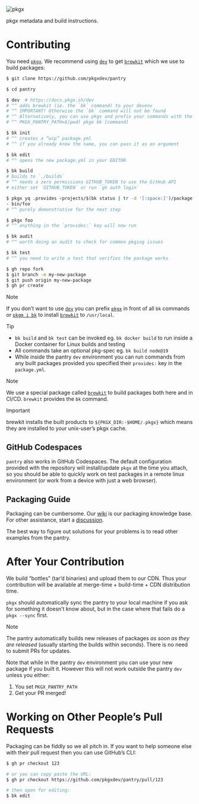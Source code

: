 ![pkgx](https://pkgx.dev/banner.png)

pkgx metadata and build instructions.

# Contributing

You need [`pkgx`]. We recommend using [`dev`] to get [`brewkit`] which we use
to build packages:

```sh
$ git clone https://github.com/pkgxdev/pantry

$ cd pantry

$ dev  # https://docs.pkgx.sh/dev
# ^^ adds brewkit (ie. the `bk` command) to your devenv
# ^^ IMPORTANT! Otherwise the `bk` command will not be found
# ^^ Alternatively, you can use pkgx and prefix your commands with the ENV
# ^^ PKGX_PANTRY_PATH=$(pwd) pkgx bk [command]

$ bk init
# ^^ creates a “wip” package.yml
# ^^ if you already know the name, you can pass it as an argument

$ bk edit
# ^^ opens the new package.yml in your EDITOR

$ bk build
# builds to `./builds`
# ^^ needs a zero permissions GITHUB_TOKEN to use the GitHub API
# either set `GITHUB_TOKEN` or run `gh auth login`

$ pkgx yq .provides <projects/$(bk status | tr -d '[:space:]')/package.yml
- bin/foo
# ^^ purely demonstrative for the next step

$ pkgx foo
# ^^ anything in the `provides:` key will now run

$ bk audit
# ^^ worth doing an audit to check for common pkging issues

$ bk test
# ^^ you need to write a test that verifies the package works

$ gh repo fork
$ git branch -m my-new-package
$ git push origin my-new-package
$ gh pr create
```

> [!NOTE]
> If you don’t want to use [`dev`] you can prefix [`pkgx`] in front of all
> `bk` commands or [`pkgm i bk`] to install [`brewkit`] to `/usr/local`.

> [!TIP]
> * `bk build` and `bk test` can be invoked eg. `bk docker build` to run
>   inside a Docker container for Linux builds and testing
> * All commands take an optional pkg-spec eg. `bk build node@19`
> * While inside the pantry `dev` environment you can run commands from any
>   built packages provided you specified their `provides:` key in the
>   `package.yml`.

> [!NOTE]
> We use a special package called [`brewkit`] to build packages both here and
> in CI/CD. `brewkit` provides the `bk` command.

> [!IMPORTANT]
> brewkit installs the built products to `${PKGX_DIR:-$HOME/.pkgx}` which
> means they are installed to your unix-user’s pkgx cache.

## GitHub Codespaces

`pantry` also works in GitHub Codespaces. The default configuration
provided with the repository will install/update `pkgx` at the time
you attach, so you should be able to quickly work on test packages
in a remote linux environment (or work from a device with just a web browser).

## Packaging Guide

Packaging can be cumbersome.
Our [wiki] is our packaging knowledge base.
For other assistance, start a [discussion].

The best way to figure out solutions for your problems is to read other
examples from the pantry.

# After Your Contribution

We build “bottles” (tar’d binaries) and upload them to our CDN. Thus your
contribution will be available at merge-time + build-time + CDN distribution
time.

`pkgx` should
automatically sync the pantry to your local machine if you ask for something
it doesn’t know about, but in the case where that fails do a `pkgx --sync`
first.

> [!NOTE]
> The pantry automatically builds new releases of packages *as soon as they
> are released* (usually starting the builds within seconds). There is no need
> to submit PRs for updates.

Note that while in the pantry `dev` environment you can use your new package
if you built it. However this will not work outside the pantry `dev` unless
you either:

1. You set `PKGX_PANTRY_PATH`
2. Get your PR merged!

# Working on Other People’s Pull Requests

Packaging can be fiddly so we all pitch in. If you want to help someone else
with their pull request then you can use GitHub’s CLI:

```sh
$ gh pr checkout 123

# or you can copy paste the URL:
$ gh pr checkout https://github.com/pkgxdev/pantry/pull/123

# then open for editing:
$ bk edit
```


[wiki]: https://github.com/pkgxdev/pantry/wiki
[discussion]: https://github.com/orgs/pkgxdev/discussions
[IPFS]: https://ipfs.tech
[`npmjs.com/provider.yml`]: ./projects/npmjs.com/provider.yml
[`brewkit`]: https://github.com/pkgxdev/brewkit
[`pkgm i bk`]: https://github.com/pkgxdev/pkgm
[`dev`]: https://github.com/pkgxdev/dev
[`pkgx`]: https://github.com/pkgxdev/pkgx

